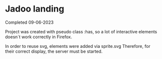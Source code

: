 # Jadoo landing

Completed 09-06-2023

Project was created with pseudo class :has, so a lot of interactive elements doesn`t work correctly in Firefox. 


In order to reuse svg, elements were added via sprite.svg Therefore, for their correct display, the server must be started.